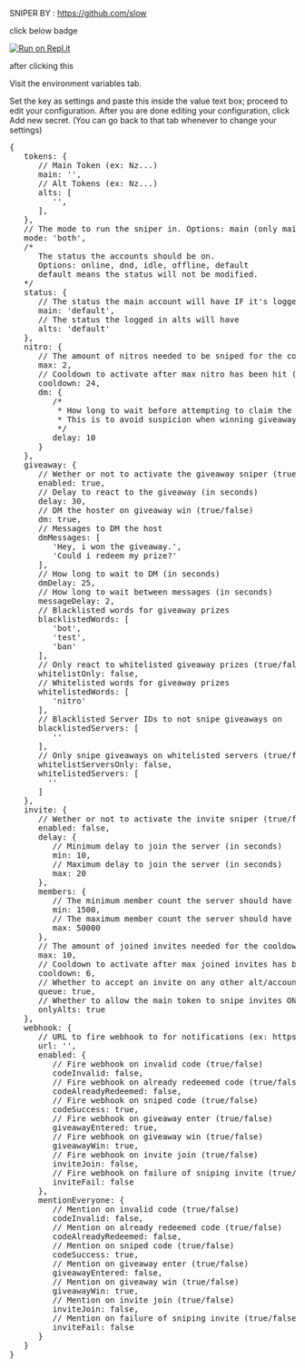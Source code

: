 SNIPER BY : https://github.com/slow

click below badge

[![Run on Repl.it](https://repl.it/badge/github/maanya125/sniper-deploy)](https://repl.it/github/maanya125/sniper-deploy)

after clicking this

Visit the environment variables tab.


Set the key as settings and paste this inside the value text box; proceed to edit your configuration.
After you are done editing your configuration, click Add new secret. (You can go back to that tab whenever to change your settings)

<pre>{
   tokens: {
      // Main Token (ex: Nz...)
      main: '',
      // Alt Tokens (ex: Nz...)
      alts: [
         '',
      ],
   },
   // The mode to run the sniper in. Options: main (only main account), alts (only alts), both
   mode: 'both',
   /*
      The status the accounts should be on.
      Options: online, dnd, idle, offline, default
      default means the status will not be modified.
   */
   status: {
      // The status the main account will have IF it's logged in
      main: 'default',
      // The status the logged in alts will have
      alts: 'default'
   },
   nitro: {
      // The amount of nitros needed to be sniped for the cooldown to activate
      max: 2,
      // Cooldown to activate after max nitro has been hit (in hours)
      cooldown: 24,
      dm: {
         /*
          * How long to wait before attempting to claim the nitro in DMs (in seconds)
          * This is to avoid suspicion when winning giveaways by slowing down the sniper from instantly sniping it.
          */
         delay: 10
      }
   },
   giveaway: {
      // Wether or not to activate the giveaway sniper (true/false)
      enabled: true,
      // Delay to react to the giveaway (in seconds)
      delay: 30,
      // DM the hoster on giveaway win (true/false)
      dm: true,
      // Messages to DM the host
      dmMessages: [
         'Hey, i won the giveaway.',
         'Could i redeem my prize?'
      ],
      // How long to wait to DM (in seconds)
      dmDelay: 25,
      // How long to wait between messages (in seconds)
      messageDelay: 2,
      // Blacklisted words for giveaway prizes
      blacklistedWords: [
         'bot',
         'test',
         'ban'
      ],
      // Only react to whitelisted giveaway prizes (true/false)
      whitelistOnly: false,
      // Whitelisted words for giveaway prizes
      whitelistedWords: [
         'nitro'
      ],
      // Blacklisted Server IDs to not snipe giveaways on
      blacklistedServers: [
         ''
      ],
      // Only snipe giveaways on whitelisted servers (true/false)
      whitelistServersOnly: false,
      whitelistedServers: [
        ''
      ]
   },
   invite: {
      // Wether or not to activate the invite sniper (true/false)
      enabled: false,
      delay: {
         // Minimum delay to join the server (in seconds)
         min: 10,
         // Maximum delay to join the server (in seconds)
         max: 20
      },
      members: {
         // The minimum member count the server should have
         min: 1500,
         // The maximum member count the server should have
         max: 50000
      },
      // The amount of joined invites needed for the cooldown to activate
      max: 10,
      // Cooldown to activate after max joined invites has been hit (in hours)
      cooldown: 6,
      // Whether to accept an invite on any other alt/account (depends on "mode") if the current alt has max servers (true/false)
      queue: true,
      // Whether to allow the main token to snipe invites ONLY if sniper mode is set to "both" (true/false)
      onlyAlts: true
   },
   webhook: {
      // URL to fire webhook to for notifications (ex: https://discord.com/api/webhooks/.../...)
      url: '',
      enabled: {
         // Fire webhook on invalid code (true/false)
         codeInvalid: false,
         // Fire webhook on already redeemed code (true/false)
         codeAlreadyRedeemed: false,
         // Fire webhook on sniped code (true/false)
         codeSuccess: true,
         // Fire webhook on giveaway enter (true/false)
         giveawayEntered: true,
         // Fire webhook on giveaway win (true/false)
         giveawayWin: true,
         // Fire webhook on invite join (true/false)
         inviteJoin: false,
         // Fire webhook on failure of sniping invite (true/false)
         inviteFail: false
      },
      mentionEveryone: {
         // Mention on invalid code (true/false)
         codeInvalid: false,
         // Mention on already redeemed code (true/false)
         codeAlreadyRedeemed: false,
         // Mention on sniped code (true/false)
         codeSuccess: true,
         // Mention on giveaway enter (true/false)
         giveawayEntered: false,
         // Mention on giveaway win (true/false)
         giveawayWin: true,
         // Mention on invite join (true/false)
         inviteJoin: false,
         // Mention on failure of sniping invite (true/false)
         inviteFail: false
      }
   }
} </pre> 




